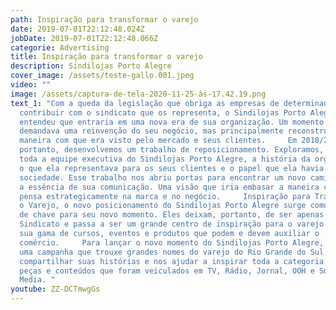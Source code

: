 ```yaml
---
path: Inspiração para transformar o varejo
date: 2019-07-01T22:12:48.024Z
jobDate: 2019-07-01T22:12:48.066Z
categorie: Advertising
title: Inspiração para transformar o varejo
description: Sindilojas Porto Alegre
cover_image: /assets/teste-gallo.001.jpeg
video: ""
image: /assets/captura-de-tela-2020-11-25-às-17.42.19.png
text_1: "Com a queda da legislação que obriga as empresas de determinado setor a
  contribuir com o sindicato que os representa, o Sindilojas Porto Alegre
  entendeu que entraria em uma nova era de sua organização. Um momento que
  demandava uma reinvenção do seu negócio, mas principalmente reconstruir a
  maneira com que era visto pelo mercado e seus clientes.     Em 2018/2019,
  portanto, desenvolvemos um trabalho de reposicionamento. Exploramos, junto do
  toda a equipe executiva do Sindilojas Porto Alegre, a história da organização,
  o que ela representava para os seus clientes e o papel que ela havia obtido na
  sociedade. Esse trabalho nos abriu portas para encontrar um novo caminho para
  a essência de sua comunicação. Uma visão que iria embasar a maneira como se
  pensa estrategicamente na marca e no negócio.     Inspiração para Transformar
  o Varejo, o novo posicionamento do Sindilojas Porto Alegre surge como virada
  de chave para seu novo momento. Eles deixam, portanto, de ser apenas um
  Sindicato e passa a ser um grande centro de inspiração para o varejo com toda
  sua gama de cursos, eventos e produtos que podem e devem auxiliar o
  comércio.     Para lançar o novo momento do Sindilojas Porto Alegre, criamos
  uma campanha que trouxe grandes nomes do varejo do Rio Grande do Sul para
  compartilhar suas histórias e nos ajudar a inspirar toda a categoria. Criamos
  peças e conteúdos que foram veiculados em TV, Rádio, Jornal, OOH e Social
  Media. "
youtube: ZZ-DCTmwgGs
---
```


